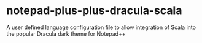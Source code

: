 # notepad-plus-plus-dracula-scala
A user defined language configuration file to allow integration of Scala into the popular Dracula dark theme for Notepad++
